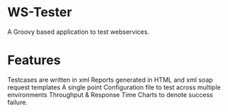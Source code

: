 WS-Tester
==================

A Groovy based application to test webservices.

Features
=======

  Testcases are written in xml 
  Reports generated in HTML and xml
  soap request templates
  A single point Configuration file to test across multiple environments
  Throughput & Response Time
  Charts to denote success failure.
  
  

